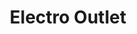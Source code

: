 ---
title: "Electro Outlet"
url: /ciudad-autonoma-de-buenos-aires/electro-outlet/
shop: electrónica
---